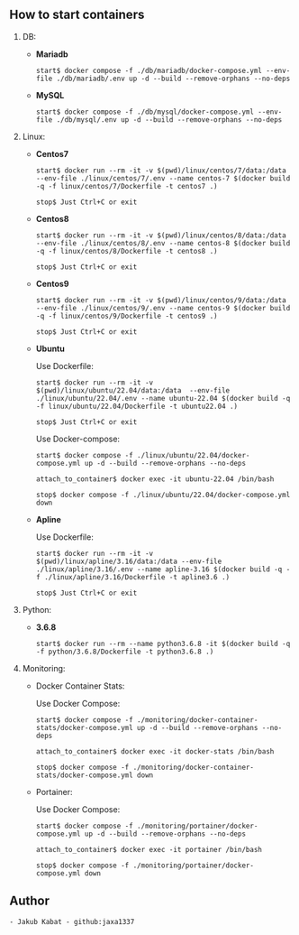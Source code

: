 ## How to start containers

1. DB:
    - __Mariadb__
        ```shell
        start$ docker compose -f ./db/mariadb/docker-compose.yml --env-file ./db/mariadb/.env up -d --build --remove-orphans --no-deps
        ```
    - __MySQL__
        ```shell
        start$ docker compose -f ./db/mysql/docker-compose.yml --env-file ./db/mysql/.env up -d --build --remove-orphans --no-deps
        ```

2. Linux:
    - __Centos7__
        ```shell
        start$ docker run --rm -it -v $(pwd)/linux/centos/7/data:/data --env-file ./linux/centos/7/.env --name centos-7 $(docker build -q -f linux/centos/7/Dockerfile -t centos7 .)

        stop$ Just Ctrl+C or exit
        ```
    - __Centos8__
        ```shell
        start$ docker run --rm -it -v $(pwd)/linux/centos/8/data:/data --env-file ./linux/centos/8/.env --name centos-8 $(docker build -q -f linux/centos/8/Dockerfile -t centos8 .)

        stop$ Just Ctrl+C or exit
        ```
    - __Centos9__
        ```shell
        start$ docker run --rm -it -v $(pwd)/linux/centos/9/data:/data --env-file ./linux/centos/9/.env --name centos-9 $(docker build -q -f linux/centos/9/Dockerfile -t centos9 .)

        stop$ Just Ctrl+C or exit
        ```
    - __Ubuntu__
        
        Use Dockerfile: 
        ```shell
        start$ docker run --rm -it -v $(pwd)/linux/ubuntu/22.04/data:/data  --env-file ./linux/ubuntu/22.04/.env --name ubuntu-22.04 $(docker build -q -f linux/ubuntu/22.04/Dockerfile -t ubuntu22.04 .)

        stop$ Just Ctrl+C or exit
        ```

        Use Docker-compose:  
        ```shell  
        start$ docker compose -f ./linux/ubuntu/22.04/docker-compose.yml up -d --build --remove-orphans --no-deps

        attach_to_container$ docker exec -it ubuntu-22.04 /bin/bash

        stop$ docker compose -f ./linux/ubuntu/22.04/docker-compose.yml down
        ```
    - __Apline__

        Use Dockerfile:
        ```shell
        start$ docker run --rm -it -v $(pwd)/linux/apline/3.16/data:/data --env-file ./linux/apline/3.16/.env --name apline-3.16 $(docker build -q -f ./linux/apline/3.16/Dockerfile -t apline3.6 .)

        stop$ Just Ctrl+C or exit
        ```

3. Python:
    - __3.6.8__

        ```shell
        start$ docker run --rm --name python3.6.8 -it $(docker build -q -f python/3.6.8/Dockerfile -t python3.6.8 .)
        ```
4. Monitoring:
    - Docker Container Stats:

        Use Docker Compose:
        ```shell
        start$ docker compose -f ./monitoring/docker-container-stats/docker-compose.yml up -d --build --remove-orphans --no-deps

        attach_to_container$ docker exec -it docker-stats /bin/bash

        stop$ docker compose -f ./monitoring/docker-container-stats/docker-compose.yml down
        ```
    - Portainer:

        Use Docker Compose:
        ```shell
        start$ docker compose -f ./monitoring/portainer/docker-compose.yml up -d --build --remove-orphans --no-deps

        attach_to_container$ docker exec -it portainer /bin/bash

        stop$ docker compose -f ./monitoring/portainer/docker-compose.yml down
        ```
## Author

    - Jakub Kabat - github:jaxa1337